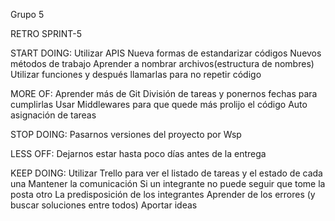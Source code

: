 Grupo 5

RETRO SPRINT-5

START DOING:
Utilizar APIS
Nueva formas de estandarizar códigos
Nuevos métodos de trabajo
Aprender a nombrar archivos(estructura de nombres)
Utilizar funciones y después llamarlas para no repetir código

MORE OF:
Aprender más de Git
División de tareas y ponernos fechas para cumplirlas
Usar Middlewares para que quede más prolijo el código
Auto asignación de tareas

STOP DOING:
Pasarnos versiones del proyecto por Wsp

LESS OFF:
Dejarnos estar hasta poco días antes de la entrega


KEEP DOING:
Utilizar Trello para ver el listado de tareas y el estado de cada una
Mantener la comunicación
Si un integrante no puede seguir que tome la posta otro 
La predisposición de los integrantes
Aprender de los errores (y buscar soluciones entre todos)
Aportar ideas
